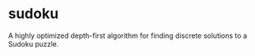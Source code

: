 # sudoku
A highly optimized depth-first algorithm for finding discrete solutions to a Sudoku puzzle.
